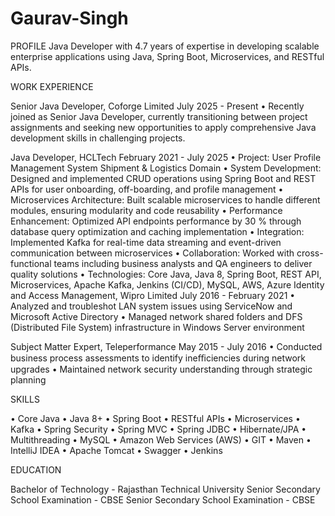 # Gaurav-Singh

PROFILE
Java Developer with 4.7 years of expertise in developing scalable enterprise
applications using Java, Spring Boot, Microservices, and RESTful APIs. 


WORK EXPERIENCE

Senior Java Developer, Coforge Limited      July 2025 - Present
• Recently joined as Senior Java Developer, currently transitioning
between project assignments and seeking new opportunities to apply
comprehensive Java development skills in challenging projects.

Java Developer, HCLTech                      February 2021 - July 2025
• Project: User Profile Management System Shipment & Logistics Domain
• System Development: Designed and implemented CRUD operations using
Spring Boot and REST APIs for user onboarding, off-boarding, and profile
management
• Microservices Architecture: Built scalable microservices to handle different
modules, ensuring modularity and code reusability
• Performance Enhancement: Optimized API endpoints performance by 30
% through database query optimization and caching implementation
• Integration: Implemented Kafka for real-time data streaming and
event-driven communication between microservices
• Collaboration: Worked with cross-functional teams including business
analysts and QA engineers to deliver quality solutions
• Technologies: Core Java, Java 8, Spring Boot, REST API, Microservices,
Apache Kafka, Jenkins (CI/CD), MySQL, AWS, Azure
Identity and Access Management, Wipro Limited
July 2016 - February 2021
• Analyzed and troubleshot LAN system issues using ServiceNow and
Microsoft Active Directory
• Managed network shared folders and DFS (Distributed File System)
infrastructure in Windows Server environment

Subject Matter Expert, Teleperformance            May 2015 - July 2016
• Conducted business process assessments to identify ineﬃciencies during
network upgrades
• Maintained network security understanding through strategic planning


SKILLS

• Core Java
• Java 8+
• Spring Boot
• RESTful APIs
• Microservices
• Kafka
• Spring Security
• Spring MVC
• Spring JDBC
• Hibernate/JPA
• Multithreading
• MySQL
• Amazon Web Services (AWS)
• GIT
• Maven
• IntelliJ IDEA
• Apache Tomcat
• Swagger
• Jenkins


EDUCATION

Bachelor of Technology - Rajasthan Technical University
Senior Secondary School Examination - CBSE
Senior Secondary School Examination - CBSE
